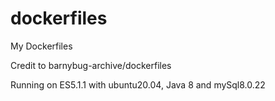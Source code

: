 # dockerfiles
My Dockerfiles

Credit to barnybug-archive/dockerfiles

Running on ES5.1.1 with ubuntu20.04, Java 8 and mySql8.0.22
